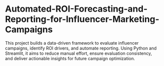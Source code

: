 # Automated-ROI-Forecasting-and-Reporting-for-Influencer-Marketing-Campaigns
This project builds a data-driven framework to evaluate influencer campaigns, identify ROI drivers, and automate reporting. Using Python and Streamlit, it aims to reduce manual effort, ensure evaluation consistency, and deliver actionable insights for future campaign optimization.
